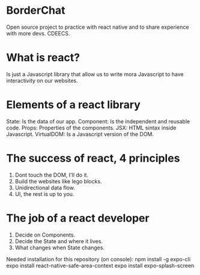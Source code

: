 # BorderChat
Open source project to practice with react native and to share experience with more devs.
CDEECS.

# What is react?
Is just a Javascript library that allow us to write mora Javascript to have interactivity on our websites.

# Elements of a react library
State: Is the data of our app.
Component: Is the independent and reusable code.
Props: Properties of the components.
JSX: HTML sintax inside Javascript.
VirtualDOM: Is a Javascript version of the DOM.

# The success of react, 4 principles
1. Dont touch the DOM, I'll do it.
2. Build the websites like lego blocks.
3. Unidirectional data flow.
4. UI, the rest is up to you.

# The job of a react developer
1. Decide on Components.
2. Decide the State and where it lives.
3. What changes when State changes.

Needed installation for this repository (on console):
  npm install -g expo-cli
  expo install react-native-safe-area-context
  expo install expo-splash-screen

